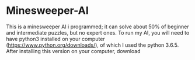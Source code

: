# Minesweeper-AI

This is a minesweeper AI i programmed; it can solve about 50% of beginner and intermediate puzzles, but no expert ones. To run my AI, you will need to have python3 installed on your computer (https://www.python.org/downloads/), of which I used the python 3.6.5. After installing this version on your computer, download   
